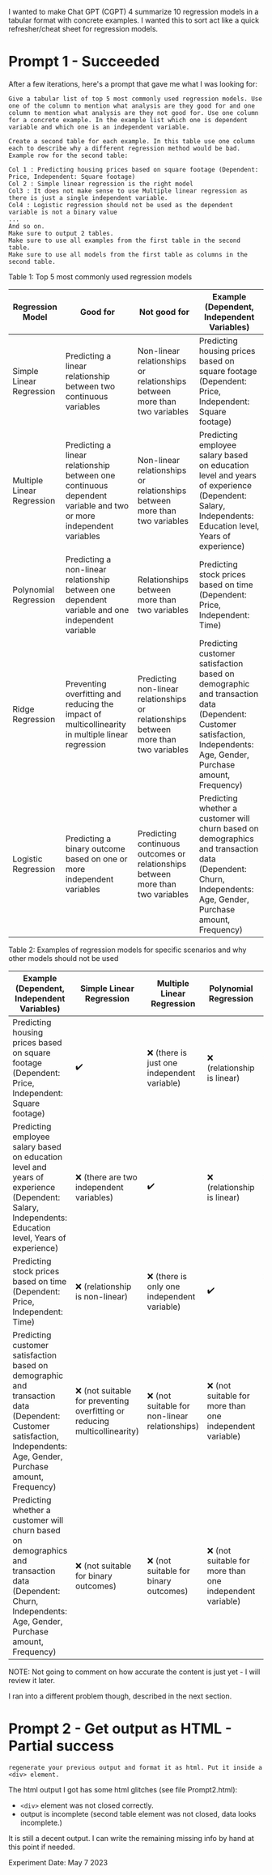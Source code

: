 I wanted to make Chat GPT (CGPT) 4 summarize 10 regression models in a tabular format with concrete examples. I wanted this to sort act like a quick refresher/cheat sheet for regression models. 

# Prompt 1 - Succeeded
After a few iterations, here's a prompt that gave me what I was looking for:

```
Give a tabular list of top 5 most commonly used regression models. Use one of the column to mention what analysis are they good for and one column to mention what analysis are they not good for. Use one column for a concrete example. In the example list which one is dependent variable and which one is an independent variable. 

Create a second table for each example. In this table use one column each to describe why a different regression method would be bad. Example row for the second table:

Col 1 : Predicting housing prices based on square footage (Dependent: Price, Independent: Square footage)
Col 2 : Simple linear regression is the right model
Col3 : It does not make sense to use Multiple linear regression as there is just a single independent variable.
Col4 : Logistic regression should not be used as the dependent variable is not a binary value
...
And so on.
Make sure to output 2 tables.
Make sure to use all examples from the first table in the second table.
Make sure to use all models from the first table as columns in the second table.
```

Table 1: Top 5 most commonly used regression models

| Regression Model | Good for | Not good for | Example (Dependent, Independent Variables) |
| --- | --- | --- | --- |
| Simple Linear Regression | Predicting a linear relationship between two continuous variables | Non-linear relationships or relationships between more than two variables | Predicting housing prices based on square footage (Dependent: Price, Independent: Square footage) |
| Multiple Linear Regression | Predicting a linear relationship between one continuous dependent variable and two or more independent variables | Non-linear relationships or relationships between more than two variables | Predicting employee salary based on education level and years of experience (Dependent: Salary, Independents: Education level, Years of experience) |
| Polynomial Regression | Predicting a non-linear relationship between one dependent variable and one independent variable | Relationships between more than two variables | Predicting stock prices based on time (Dependent: Price, Independent: Time) |
| Ridge Regression | Preventing overfitting and reducing the impact of multicollinearity in multiple linear regression | Predicting non-linear relationships or relationships between more than two variables | Predicting customer satisfaction based on demographic and transaction data (Dependent: Customer satisfaction, Independents: Age, Gender, Purchase amount, Frequency) |
| Logistic Regression | Predicting a binary outcome based on one or more independent variables | Predicting continuous outcomes or relationships between more than two variables | Predicting whether a customer will churn based on demographics and transaction data (Dependent: Churn, Independents: Age, Gender, Purchase amount, Frequency) |

Table 2: Examples of regression models for specific scenarios and why other models should not be used

| Example (Dependent, Independent Variables) | Simple Linear Regression | Multiple Linear Regression | Polynomial Regression | Ridge Regression | Logistic Regression |
| --- | --- | --- | --- | --- | --- |
| Predicting housing prices based on square footage (Dependent: Price, Independent: Square footage) | :heavy_check_mark: | :x: (there is just one independent variable) | :x: (relationship is linear) | :x: (relationship is linear) | :x: (dependent variable is not binary) |
| Predicting employee salary based on education level and years of experience (Dependent: Salary, Independents: Education level, Years of experience) | :x: (there are two independent variables) | :heavy_check_mark: | :x: (relationship is linear) | :x: (relationship is linear) | :x: (dependent variable is not binary) |
| Predicting stock prices based on time (Dependent: Price, Independent: Time) | :x: (relationship is non-linear) | :x: (there is only one independent variable) | :heavy_check_mark: | :x: (relationship is non-linear) | :x: (dependent variable is not binary) |
| Predicting customer satisfaction based on demographic and transaction data (Dependent: Customer satisfaction, Independents: Age, Gender, Purchase amount, Frequency) | :x: (not suitable for preventing overfitting or reducing multicollinearity) | :x: (not suitable for non-linear relationships) | :x: (not suitable for more than one independent variable) | :heavy_check_mark: | :x: (not suitable for continuous outcomes) |
| Predicting whether a customer will churn based on demographics and transaction data (Dependent: Churn, Independents: Age, Gender, Purchase amount, Frequency) | :x: (not suitable for binary outcomes) | :x: (not suitable for binary outcomes) | :x: (not suitable for more than one independent variable) | :x: (not suitable for non-linear relationships

NOTE: Not going to comment on how accurate the content is just yet - I will review it later.

I ran into a different problem though, described in the next section.

# Prompt 2 - Get output as HTML - Partial success

```
regenerate your previous output and format it as html. Put it inside a <div> element.
```

The html output I got has some html glitches (see file Prompt2.html):

- `<div>` element was not closed correctly.
- output is incomplete (second table element was not closed, data looks incomplete.)

It is still a decent output. I can write the remaining missing info by hand at this point if needed.

Experiment Date: May 7 2023
